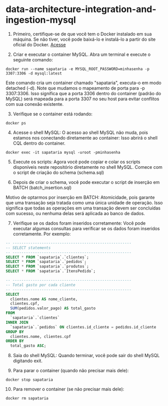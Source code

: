 # data-architecture-integration-and-ingestion-mysql

1. Primeiro, certifique-se de que você tem o Docker instalado em sua máquina. Se não tiver, você pode baixá-lo e instalá-lo a partir do site oficial do Docker. [Acesse](https://www.docker.com/products/docker-desktop/)


2. Criar e executar o container MySQL. Abra um terminal e execute o seguinte comando:
```docker
docker run --name sapataria -e MYSQL_ROOT_PASSWORD=minhasenha -p 3307:3306 -d mysql:latest
```
Este comando cria um container chamado "sapataria", executa-o em modo detached (-d). Note que mudamos o mapeamento de porta para -p 3307:3306. Isso significa que a porta 3306 dentro do container (padrão do MySQL) será mapeada para a porta 3307 no seu host para evitar conflitos com sua conexão existente.


3. Verifique se o container está rodando: 
```docker
docker ps
```

4. Acesse o shell MySQL: O acesso ao shell MySQL não muda, pois estamos nos conectando diretamente ao container:
Isso abrirá o shell CQL dentro do container.
```docker
docker exec -it sapataria mysql -uroot -pminhasenha
```

5. Execute os scripts: Agora você pode copiar e colar os scripts disponíveis neste repositório diretamente no shell MySQL. Comece com o script de criação do schema (schema.sql)


6. Depois de criar o schema, você pode executar o script de inserção em BATCH (batch_insertion.sql)

Motivo de optarmos por inserção em BATCH: Atomicidade, pois garante que uma transação seja tratada como uma única unidade de operação. Isso significa que todas as operações em uma transação devem ser concluídas com sucesso, ou nenhuma delas será aplicada ao banco de dados.


7. Verifique se os dados foram inseridos corretamente: Você pode executar algumas consultas para verificar se os dados foram inseridos corretamente. Por exemplo:

```sql
-- -----------------------------------------------------
-- SELECT statements
-- -----------------------------------------------------
SELECT * FROM `sapataria`.`clientes`;
SELECT * FROM `sapataria`.`pedidos`;
SELECT * FROM `sapataria`.`produtos`;
SELECT * FROM `sapataria`.`ItensPedido`;

-- -----------------------------------------------------
-- Total gasto por cada cliente
-- -----------------------------------------------------
SELECT
  clientes.nome AS nome_cliente,
  clientes.cpf,
  SUM(pedidos.valor_pago) AS total_gasto
FROM
  `sapataria`.`clientes`
INNER JOIN
  `sapataria`.`pedidos` ON clientes.id_cliente = pedidos.id_cliente
GROUP BY
  clientes.nome, clientes.cpf
ORDER BY
  total_gasto ASC;

```

8. Saia do shell MySQL: Quando terminar, você pode sair do shell MySQL digitando exit.

9. Para parar o container (quando não precisar mais dele):
```docker
docker stop sapataria
```
10. Para remover o container (se não precisar mais dele):
```docker
docker rm sapataria
```
